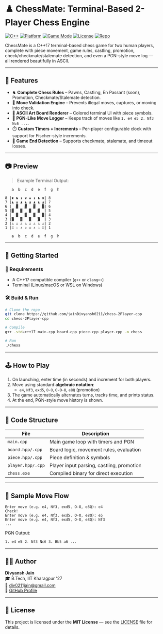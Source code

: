 # ♟️ ChessMate: Terminal-Based 2-Player Chess Engine

[![C++](https://img.shields.io/badge/language-C%2B%2B17-blue.svg)](https://isocpp.org/)
[![Platform](https://img.shields.io/badge/platform-Terminal-lightgrey.svg)]()
[![Game Mode](https://img.shields.io/badge/mode-2_Player-green.svg)]()
[![License](https://img.shields.io/badge/license-MIT-lightgrey.svg)](LICENSE)
[![Repo](https://img.shields.io/badge/github-view_repo-black?logo=github)](https://github.com/jainDivyansh0211/chess-2Player-cpp)

ChessMate is a C++17 terminal-based chess game for two human players, complete with piece movement, game rules, castling, promotion, check/checkmate/stalemate detection, and even a PGN-style move log — all rendered beautifully in ASCII.

---

## 🎯 Features

- ♞ **Complete Chess Rules** – Pawns, Castling, En Passant (soon), Promotion, Checkmate/Stalemate detection.
- 🧠 **Move Validation Engine** – Prevents illegal moves, captures, or moving into check.
- 🎨 **ASCII Art Board Renderer** – Colored terminal UI with piece symbols.
- 📝 **PGN-Like Move Logger** – Keeps track of moves like `1. e4 e5 2. Nf3 Nc6 ...`.
- ⏱️ **Custom Timers + Increments** – Per-player configurable clock with support for Fischer-style increments.
- 🏁 **Game End Detection** – Supports checkmate, stalemate, and timeout losses.

---

## 📷 Preview

> Example Terminal Output:

```
   a  b  c  d  e  f  g  h  

8 |♜ ♞ ♝ ♛ ♚ ♝ ♞ ♜| 8
7 |♟ ♟ ♟ ♟ ♟ ♟ ♟ ♟| 7
6 |  ▓   ▓   ▓   ▓| 6
5 |▓   ▓   ▓   ▓  | 5
4 |  ▓   ▓   ▓   ▓| 4
3 |▓   ▓   ▓   ▓  | 3
2 |♙ ♙ ♙ ♙ ♙ ♙ ♙ ♙| 2
1 |♖ ♘ ♗ ♕ ♔ ♗ ♘ ♖| 1

   a  b  c  d  e  f  g  h  
```

---

## 🚀 Getting Started

### 🧰 Requirements

- A C++17 compatible compiler (`g++` or `clang++`)
- Terminal (Linux/macOS or WSL on Windows)

### 🛠️ Build & Run

```bash
# Clone the repo
git clone https://github.com/jainDivyansh0211/chess-2Player-cpp
cd chess-2Player-cpp

# Compile
g++ -std=c++17 main.cpp board.cpp piece.cpp player.cpp -o chess

# Run
./chess
```

---

## 🕹️ How to Play

1. On launching, enter time (in seconds) and increment for both players.
2. Move using standard **algebraic notation**:
   - `e4`, `Nf3`, `exd5`, `O-O`, `O-O-O`, `e8Q` (promotion)
3. The game automatically alternates turns, tracks time, and prints status.
4. At the end, PGN-style move history is shown.

---

## 🧠 Code Structure

| File           | Description                                |
|----------------|--------------------------------------------|
| `main.cpp`     | Main game loop with timers and PGN         |
| `board.hpp/.cpp` | Board logic, movement rules, evaluation |
| `piece.hpp/.cpp` | Piece definition & symbols               |
| `player.hpp/.cpp` | Player input parsing, castling, promotion |
| `chess.exe`    | Compiled binary for direct execution       |

---

## 🧪 Sample Move Flow

```text
Enter move (e.g. e4, Nf3, exd5, O-O, e8Q): e4
Check!
Enter move (e.g. e4, Nf3, exd5, O-O, e8Q): e5
Enter move (e.g. e4, Nf3, exd5, O-O, e8Q): Nf3
...
```

PGN Output:
```
1. e4 e5 2. Nf3 Nc6 3. Bb5 a6 ...
```

---

## 👨‍💻 Author

**Divyansh Jain**  
🎓 B.Tech, IIT Kharagpur '27  
📧 [div0211jain@gmail.com](mailto:div0211jain@gmail.com)  
🔗 [GitHub Profile](https://github.com/jainDivyansh0211)

---

## 📄 License

This project is licensed under the **MIT License** — see the [LICENSE](LICENSE) file for details.
